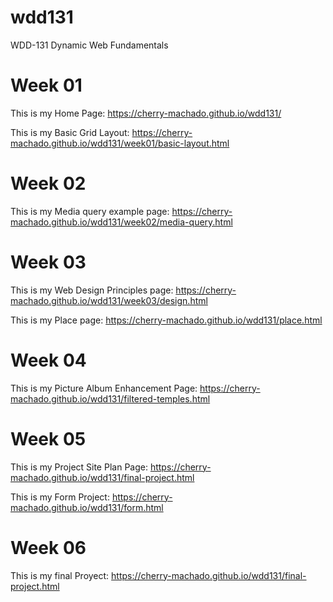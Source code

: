 # wdd131
WDD-131 Dynamic Web Fundamentals

# Week 01

This is my Home Page: https://cherry-machado.github.io/wdd131/

This is my Basic Grid Layout: https://cherry-machado.github.io/wdd131/week01/basic-layout.html

# Week 02

This is my Media query example page: https://cherry-machado.github.io/wdd131/week02/media-query.html

# Week 03

This is my Web Design Principles page: https://cherry-machado.github.io/wdd131/week03/design.html

This is my Place page: https://cherry-machado.github.io/wdd131/place.html

# Week 04

This is my Picture Album Enhancement Page: https://cherry-machado.github.io/wdd131/filtered-temples.html

# Week 05

This is my Project Site Plan Page: https://cherry-machado.github.io/wdd131/final-project.html

This is my Form Project: https://cherry-machado.github.io/wdd131/form.html

# Week 06

This is my final Proyect: https://cherry-machado.github.io/wdd131/final-project.html
